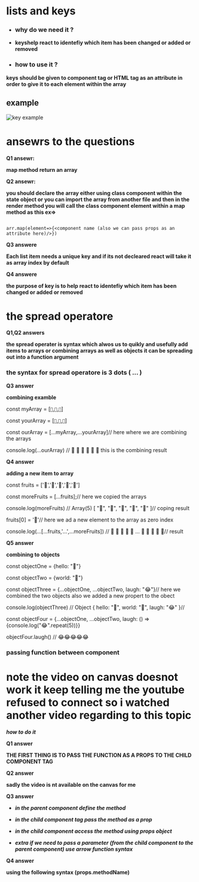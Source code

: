 # lists and keys 

- ### why do we need it ? 

- **keyshelp react to identefiy which item has been changed or added or removed**

- ### how to use it ?

**keys should be given to component tag or HTML tag as an attribute in order to give it to each element within the array**

## example


<img src='https://res.cloudinary.com/practicaldev/image/fetch/s--9ZGfynVC--/c_imagga_scale,f_auto,fl_progressive,h_420,q_auto,w_1000/https://dev-to-uploads.s3.amazonaws.com/uploads/articles/66xzukc0voyx05po93co.png' alt='key example' />

# ansewrs to the questions 

**Q1 ansewr:**

**map method return an array**

**Q2 ansewr:**

**you should declare the array either using class component within the state object or you can import the array from another file and then in the render method you will call the class component element within a map method as this ex=>**


                                                                                                          arr.map(element=>{<component name (also we can pass props as an attribute here)/>})



**Q3 answere**

**Each list item needs a unique key and if its not decleared react will take it as array index by default**

**Q4 answere**

**the purpose of key is to help react to identefiy which item has been changed or added or removed**


# the spread operatore 

**Q1,Q2 answers**

**the spread operater is syntax which alwos us to quikly and usefully add items to arrays or combining arrays as well as objects it can be spreading out into a function argument**

### the syntax for spread operatore is 3 dots (  ...  )

**Q3 answer**

**combining examble**

const myArray = [`🤪`,`🐻`,`🎌`]

const yourArray = [`🙂`,`🤗`,`🤩`]

const ourArray = [...myArray,...yourArray]// here where we are combining the arrays 

console.log(...ourArray) // 🤪 🐻 🎌 🙂 🤗 🤩 this is the combining result

**Q4 answer**

**adding a new item to array**

const fruits = ['🍏','🍊','🍌','🍉','🍍']

const moreFruits = [...fruits];// here we copied the arrays

console.log(moreFruits) // Array(5) [ "🍏", "🍊", "🍌", "🍉", "🍍" ]// coping result

fruits[0] = '🍑'// here we ad a new element to the array as zero index  

console.log(...[...fruits,'...',...moreFruits]) //  🍑 🍊 🍌 🍉 🍍 ... 🍏 🍊 🍌 🍉 🍍// result


**Q5 answer**

**combining to objects**

const objectOne = {hello: "🤪"}

const objectTwo = {world: "🐻"}

const objectThree = {...objectOne, ...objectTwo, laugh: "😂"}// here we combined the two objects also we added a new propert to the obect

console.log(objectThree) // Object { hello: "🤪", world: "🐻", laugh: "😂" }//

const objectFour = {...objectOne, ...objectTwo, laugh: () => {console.log("😂".repeat(5))}}

objectFour.laugh() // 😂😂😂😂😂


### passing function between component

# note the video on canvas doesnot work it keep telling me the youtube refused to connect so i watched another video regarding to this topic

***how to do it***



**Q1 answer**

**THE FIRST THING IS TO PASS THE FUNCTION AS A PROPS TO THE CHILD COMPONENT TAG**

**Q2 answer**

**sadly the video is nt available on the canvas for me**

**Q3 answer**

- ***in the parent component define the method***

- ***in the child component tag pass the method as a prop***

- ***in the child component access the method using props object***

- ***extra if we need to pass a parameter (from the child component to the parent component) use arrow function syntax***

**Q4 answer**

**using the following syntax (props.methodName)**